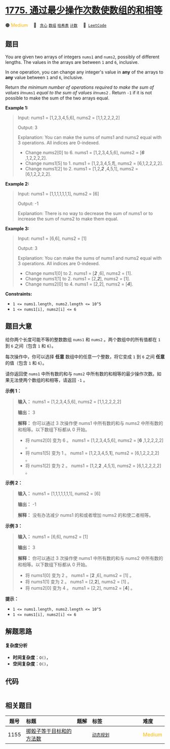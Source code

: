 # [1775. 通过最少操作次数使数组的和相等](https://leetcode.com/problems/equal-sum-arrays-with-minimum-number-of-operations)

🟠 <font color=#ffb800>Medium</font>&emsp; 🔖&ensp; [`贪心`](/leetcode/outline/tag/greedy.md) [`数组`](/leetcode/outline/tag/array.md) [`哈希表`](/leetcode/outline/tag/hash-table.md) [`计数`](/leetcode/outline/tag/counting.md)&emsp; 🔗&ensp;[`LeetCode`](https://leetcode.com/problems/equal-sum-arrays-with-minimum-number-of-operations)

## 题目

You are given two arrays of integers `nums1` and `nums2`, possibly of
different lengths. The values in the arrays are between `1` and `6`,
inclusive.

In one operation, you can change any integer's value in **any** of the arrays
to **any** value between `1` and `6`, inclusive.

Return _the minimum number of operations required to make the sum of values
in_`nums1` _equal to the sum of values in_`nums2` _._ Return `-1`​​​​​ if it
is not possible to make the sum of the two arrays equal.



**Example 1:**

> Input: nums1 = [1,2,3,4,5,6], nums2 = [1,1,2,2,2,2]
> 
> Output: 3
> 
> Explanation: You can make the sums of nums1 and nums2 equal with 3 operations. All indices are 0-indexed.
> - Change nums2[0] to 6. nums1 = [1,2,3,4,5,6], nums2 = [_**6**_ ,1,2,2,2,2].
> - Change nums1[5] to 1. nums1 = [1,2,3,4,5,**_1_**], nums2 = [6,1,2,2,2,2].
> - Change nums1[2] to 2. nums1 = [1,2,**_2_** ,4,5,1], nums2 = [6,1,2,2,2,2].

**Example 2:**

> Input: nums1 = [1,1,1,1,1,1,1], nums2 = [6]
> 
> Output: -1
> 
> Explanation: There is no way to decrease the sum of nums1 or to increase the sum of nums2 to make them equal.

**Example 3:**

> Input: nums1 = [6,6], nums2 = [1]
> 
> Output: 3
> 
> Explanation: You can make the sums of nums1 and nums2 equal with 3 operations. All indices are 0-indexed. 
> - Change nums1[0] to 2. nums1 = [**_2_** ,6], nums2 = [1].
> - Change nums1[1] to 2. nums1 = [2,**_2_**], nums2 = [1].
> - Change nums2[0] to 4. nums1 = [2,2], nums2 = [**_4_**].

**Constraints:**

  * `1 <= nums1.length, nums2.length <= 10^5`
  * `1 <= nums1[i], nums2[i] <= 6`


## 题目大意

给你两个长度可能不等的整数数组 `nums1` 和 `nums2` 。两个数组中的所有值都在 `1` 到 `6` 之间（包含 `1` 和 `6`）。

每次操作中，你可以选择 **任意** 数组中的任意一个整数，将它变成 `1` 到 `6` 之间 **任意** 的值（包含 `1` 和 `6`）。

请你返回使 `nums1` 中所有数的和与 `nums2` 中所有数的和相等的最少操作次数。如果无法使两个数组的和相等，请返回 `-1` 。

**示例 1：**

> 
> 
> 
> 
> 
> **输入：** nums1 = [1,2,3,4,5,6], nums2 = [1,1,2,2,2,2]
> 
> **输出：** 3
> 
> **解释：** 你可以通过 3 次操作使 nums1 中所有数的和与 nums2 中所有数的和相等。以下数组下标都从 0 开始。
> - 将 nums2[0] 变为 6 。 nums1 = [1,2,3,4,5,6], nums2 = [**6** ,1,2,2,2,2] 。
> - 将 nums1[5] 变为 1 。 nums1 = [1,2,3,4,5,**1**], nums2 = [6,1,2,2,2,2] 。
> - 将 nums1[2] 变为 2 。 nums1 = [1,2,**2** ,4,5,1], nums2 = [6,1,2,2,2,2] 。
> 
> 

**示例 2：**

> 
> 
> 
> 
> 
> **输入：** nums1 = [1,1,1,1,1,1,1], nums2 = [6]
> 
> **输出：** -1
> 
> **解释：** 没有办法减少 nums1 的和或者增加 nums2 的和使二者相等。
> 
> 

**示例 3：**

> 
> 
> 
> 
> 
> **输入：** nums1 = [6,6], nums2 = [1]
> 
> **输出：** 3
> 
> **解释：** 你可以通过 3 次操作使 nums1 中所有数的和与 nums2 中所有数的和相等。以下数组下标都从 0 开始。
> - 将 nums1[0] 变为 2 。 nums1 = [**2** ,6], nums2 = [1] 。
> - 将 nums1[1] 变为 2 。 nums1 = [2,**2**], nums2 = [1] 。
> - 将 nums2[0] 变为 4 。 nums1 = [2,2], nums2 = [**4**] 。
> 
> 

**提示：**

  * `1 <= nums1.length, nums2.length <= 10^5`
  * `1 <= nums1[i], nums2[i] <= 6`


## 解题思路

#### 复杂度分析

- **时间复杂度**：`O()`，
- **空间复杂度**：`O()`，

## 代码

```javascript

```

## 相关题目

<!-- prettier-ignore -->
| 题号 | 标题 | 题解 | 标签 | 难度 |
| :------: | :------ | :------: | :------ | :------ |
| 1155 | [掷骰子等于目标和的方法数](https://leetcode.com/problems/number-of-dice-rolls-with-target-sum) |  |  [`动态规划`](/leetcode/outline/tag/dynamic-programming.md) | <font color=#ffb800>Medium</font> |

<style>
.blue {
    background-color: #096dd9;
    padding: 0.25rem 0.5rem;
    margin: 0;
    font-size: 0.85em;
    border-radius: 3px;
    color: white;
    font-weight: 500;
}
table th:first-of-type { width: 10%; }
table th:nth-of-type(2) { width: 35%; }
table th:nth-of-type(3) { width: 10%; }
table th:nth-of-type(4) { width: 35%; }
table th:nth-of-type(5) { width: 10%; }
</style>
